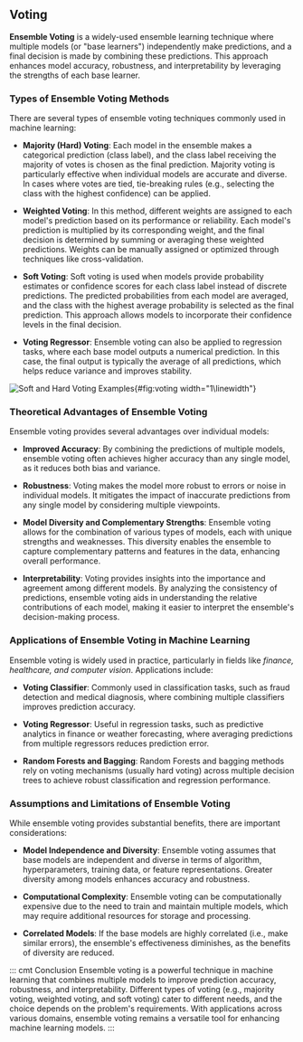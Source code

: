 ## Voting

**Ensemble Voting** is a widely-used ensemble learning technique where
multiple models (or \"base learners\") independently make predictions,
and a final decision is made by combining these predictions. This
approach enhances model accuracy, robustness, and interpretability by
leveraging the strengths of each base learner.

### Types of Ensemble Voting Methods

There are several types of ensemble voting techniques commonly used in
machine learning:

-   **Majority (Hard) Voting**: Each model in the ensemble makes a
    categorical prediction (class label), and the class label receiving
    the majority of votes is chosen as the final prediction. Majority
    voting is particularly effective when individual models are accurate
    and diverse. In cases where votes are tied, tie-breaking rules
    (e.g., selecting the class with the highest confidence) can be
    applied.

-   **Weighted Voting**: In this method, different weights are assigned
    to each model's prediction based on its performance or reliability.
    Each model's prediction is multiplied by its corresponding weight,
    and the final decision is determined by summing or averaging these
    weighted predictions. Weights can be manually assigned or optimized
    through techniques like cross-validation.

-   **Soft Voting**: Soft voting is used when models provide probability
    estimates or confidence scores for each class label instead of
    discrete predictions. The predicted probabilities from each model
    are averaged, and the class with the highest average probability is
    selected as the final prediction. This approach allows models to
    incorporate their confidence levels in the final decision.

-   **Voting Regressor**: Ensemble voting can also be applied to
    regression tasks, where each base model outputs a numerical
    prediction. In this case, the final output is typically the average
    of all predictions, which helps reduce variance and improves
    stability.

![Soft and Hard Voting Examples](img/hard-soft-voting.PNG){#fig:voting
width="1\\linewidth"}

### Theoretical Advantages of Ensemble Voting

Ensemble voting provides several advantages over individual models:

-   **Improved Accuracy**: By combining the predictions of multiple
    models, ensemble voting often achieves higher accuracy than any
    single model, as it reduces both bias and variance.

-   **Robustness**: Voting makes the model more robust to errors or
    noise in individual models. It mitigates the impact of inaccurate
    predictions from any single model by considering multiple
    viewpoints.

-   **Model Diversity and Complementary Strengths**: Ensemble voting
    allows for the combination of various types of models, each with
    unique strengths and weaknesses. This diversity enables the ensemble
    to capture complementary patterns and features in the data,
    enhancing overall performance.

-   **Interpretability**: Voting provides insights into the importance
    and agreement among different models. By analyzing the consistency
    of predictions, ensemble voting aids in understanding the relative
    contributions of each model, making it easier to interpret the
    ensemble's decision-making process.

### Applications of Ensemble Voting in Machine Learning

Ensemble voting is widely used in practice, particularly in fields like
*finance, healthcare, and computer vision*. Applications include:

-   **Voting Classifier**: Commonly used in classification tasks, such
    as fraud detection and medical diagnosis, where combining multiple
    classifiers improves prediction accuracy.

-   **Voting Regressor**: Useful in regression tasks, such as predictive
    analytics in finance or weather forecasting, where averaging
    predictions from multiple regressors reduces prediction error.

-   **Random Forests and Bagging**: Random Forests and bagging methods
    rely on voting mechanisms (usually hard voting) across multiple
    decision trees to achieve robust classification and regression
    performance.

### Assumptions and Limitations of Ensemble Voting

While ensemble voting provides substantial benefits, there are important
considerations:

-   **Model Independence and Diversity**: Ensemble voting assumes that
    base models are independent and diverse in terms of algorithm,
    hyperparameters, training data, or feature representations. Greater
    diversity among models enhances accuracy and robustness.

-   **Computational Complexity**: Ensemble voting can be computationally
    expensive due to the need to train and maintain multiple models,
    which may require additional resources for storage and processing.

-   **Correlated Models**: If the base models are highly correlated
    (i.e., make similar errors), the ensemble's effectiveness
    diminishes, as the benefits of diversity are reduced.

::: cmt
Conclusion Ensemble voting is a powerful technique in machine learning
that combines multiple models to improve prediction accuracy,
robustness, and interpretability. Different types of voting (e.g.,
majority voting, weighted voting, and soft voting) cater to different
needs, and the choice depends on the problem's requirements. With
applications across various domains, ensemble voting remains a versatile
tool for enhancing machine learning models.
:::
